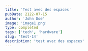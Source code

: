 ```yaml
---
title: 'Test avec des espaces'
pubDate: 2122-07-15
author: 'John Doe'
image: 'image1.png'
type: completed
tags: ['tech', 'hardware']
slug: 'test-14'
description: 'test avec des espaces'
---
```


